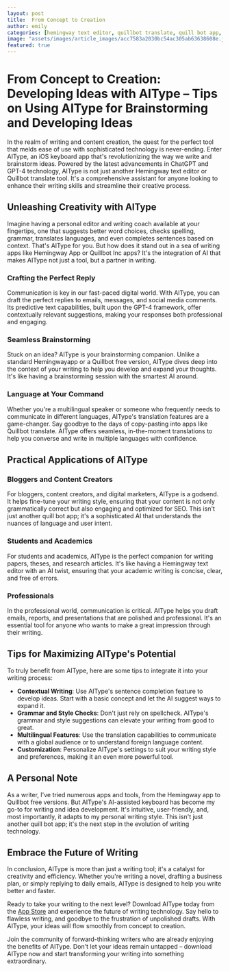 ```yaml
---
layout: post
title:  From Concept to Creation
author: emily
categories: [hemingway text editor, quillbot translate, quill bot app, hemingway app, hemingwayapp, quillbot free, quillbot inc apps]
image: "assets/images/article_images/acc7583a2030bc54ac305ab63638608e.jpg"
featured: true
---
```


# From Concept to Creation: Developing Ideas with AIType – Tips on Using AIType for Brainstorming and Developing Ideas

In the realm of writing and content creation, the quest for the perfect tool that melds ease of use with sophisticated technology is never-ending. Enter AIType, an iOS keyboard app that's revolutionizing the way we write and brainstorm ideas. Powered by the latest advancements in ChatGPT and GPT-4 technology, AIType is not just another Hemingway text editor or Quillbot translate tool. It's a comprehensive assistant for anyone looking to enhance their writing skills and streamline their creative process.

## Unleashing Creativity with AIType

Imagine having a personal editor and writing coach available at your fingertips, one that suggests better word choices, checks spelling, grammar, translates languages, and even completes sentences based on context. That's AIType for you. But how does it stand out in a sea of writing apps like Hemingway App or Quillbot Inc apps? It's the integration of AI that makes AIType not just a tool, but a partner in writing.

### Crafting the Perfect Reply

Communication is key in our fast-paced digital world. With AIType, you can draft the perfect replies to emails, messages, and social media comments. Its predictive text capabilities, built upon the GPT-4 framework, offer contextually relevant suggestions, making your responses both professional and engaging.

### Seamless Brainstorming

Stuck on an idea? AIType is your brainstorming companion. Unlike a standard Hemingwayapp or a Quillbot free version, AIType dives deep into the context of your writing to help you develop and expand your thoughts. It's like having a brainstorming session with the smartest AI around.

### Language at Your Command

Whether you're a multilingual speaker or someone who frequently needs to communicate in different languages, AIType's translation features are a game-changer. Say goodbye to the days of copy-pasting into apps like Quillbot translate. AIType offers seamless, in-the-moment translations to help you converse and write in multiple languages with confidence.

## Practical Applications of AIType

### Bloggers and Content Creators

For bloggers, content creators, and digital marketers, AIType is a godsend. It helps fine-tune your writing style, ensuring that your content is not only grammatically correct but also engaging and optimized for SEO. This isn't just another quill bot app; it's a sophisticated AI that understands the nuances of language and user intent.

### Students and Academics

For students and academics, AIType is the perfect companion for writing papers, theses, and research articles. It's like having a Hemingway text editor with an AI twist, ensuring that your academic writing is concise, clear, and free of errors.

### Professionals

In the professional world, communication is critical. AIType helps you draft emails, reports, and presentations that are polished and professional. It's an essential tool for anyone who wants to make a great impression through their writing.

## Tips for Maximizing AIType's Potential

To truly benefit from AIType, here are some tips to integrate it into your writing process:

- **Contextual Writing**: Use AIType's sentence completion feature to develop ideas. Start with a basic concept and let the AI suggest ways to expand it.
- **Grammar and Style Checks**: Don't just rely on spellcheck. AIType's grammar and style suggestions can elevate your writing from good to great.
- **Multilingual Features**: Use the translation capabilities to communicate with a global audience or to understand foreign language content.
- **Customization**: Personalize AIType's settings to suit your writing style and preferences, making it an even more powerful tool.

## A Personal Note

As a writer, I've tried numerous apps and tools, from the Hemingway app to Quillbot free versions. But AIType's AI-assisted keyboard has become my go-to for writing and idea development. It's intuitive, user-friendly, and, most importantly, it adapts to my personal writing style. This isn't just another quill bot app; it's the next step in the evolution of writing technology.

## Embrace the Future of Writing

In conclusion, AIType is more than just a writing tool; it's a catalyst for creativity and efficiency. Whether you're writing a novel, drafting a business plan, or simply replying to daily emails, AIType is designed to help you write better and faster.

Ready to take your writing to the next level? Download AIType today from the [App Store](https://apps.apple.com/us/app/aitype-grammar-check-keyboard/id6469163944) and experience the future of writing technology. Say hello to flawless writing, and goodbye to the frustration of unpolished drafts. With AIType, your ideas will flow smoothly from concept to creation.

Join the community of forward-thinking writers who are already enjoying the benefits of AIType. Don't let your ideas remain untapped – download AIType now and start transforming your writing into something extraordinary.